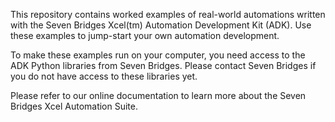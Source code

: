 This repository contains worked examples of real-world automations written with the Seven Bridges Xcel(tm) Automation Development Kit (ADK). Use these examples to jump-start your own automation development.

To make these examples run on your computer, you need access to the ADK Python libraries from Seven Bridges. Please contact Seven Bridges if you do not have access to these libraries yet.

Please refer to our online documentation to learn more about the Seven Bridges Xcel Automation Suite.

